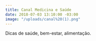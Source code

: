 ```yaml
---
title: Canal Medicina e Saúde
date: 2018-07-03 13:10:00 -03:00
image: "/uploads/canal%20(1).png"
---
```


Dicas de saúde, bem-estar, alimentação.